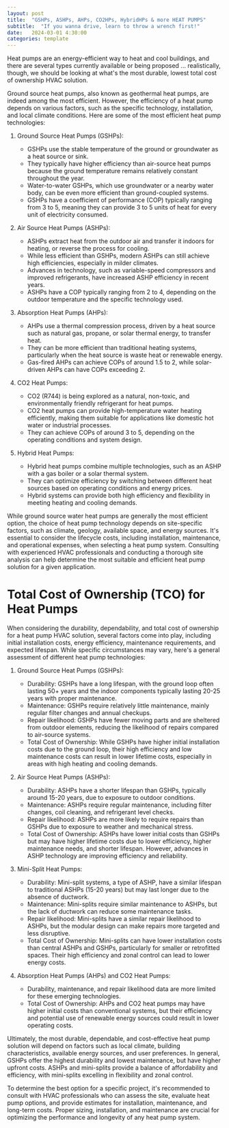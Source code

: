 ```yaml
---
layout: post
title:  "GSHPs, ASHPs, AHPs, CO2HPs, HybridHPs & more HEAT PUMPS"
subtitle:  "If you wanna drive, learn to throw a wrench first!"
date:   2024-03-01 4:30:00
categories: template
---
```


Heat pumps are an energy-efficient way to heat and cool buildings, and there are several types currently available or being proposed ... realistically, though, we should be looking at what's the most durable, lowest total cost of ownership HVAC solution.

 Ground source heat pumps, also known as geothermal heat pumps, are indeed among the most efficient. However, the efficiency of a heat pump depends on various factors, such as the specific technology, installation, and local climate conditions. Here are some of the most efficient heat pump technologies:

1. Ground Source Heat Pumps (GSHPs):
   - GSHPs use the stable temperature of the ground or groundwater as a heat source or sink.
   - They typically have higher efficiency than air-source heat pumps because the ground temperature remains relatively constant throughout the year.
   - Water-to-water GSHPs, which use groundwater or a nearby water body, can be even more efficient than ground-coupled systems.
   - GSHPs have a coefficient of performance (COP) typically ranging from 3 to 5, meaning they can provide 3 to 5 units of heat for every unit of electricity consumed.

2. Air Source Heat Pumps (ASHPs):
   - ASHPs extract heat from the outdoor air and transfer it indoors for heating, or reverse the process for cooling.
   - While less efficient than GSHPs, modern ASHPs can still achieve high efficiencies, especially in milder climates.
   - Advances in technology, such as variable-speed compressors and improved refrigerants, have increased ASHP efficiency in recent years.
   - ASHPs have a COP typically ranging from 2 to 4, depending on the outdoor temperature and the specific technology used.

3. Absorption Heat Pumps (AHPs):
   - AHPs use a thermal compression process, driven by a heat source such as natural gas, propane, or solar thermal energy, to transfer heat.
   - They can be more efficient than traditional heating systems, particularly when the heat source is waste heat or renewable energy.
   - Gas-fired AHPs can achieve COPs of around 1.5 to 2, while solar-driven AHPs can have COPs exceeding 2.

4. CO2 Heat Pumps:
   - CO2 (R744) is being explored as a natural, non-toxic, and environmentally friendly refrigerant for heat pumps.
   - CO2 heat pumps can provide high-temperature water heating efficiently, making them suitable for applications like domestic hot water or industrial processes.
   - They can achieve COPs of around 3 to 5, depending on the operating conditions and system design.

5. Hybrid Heat Pumps:
   - Hybrid heat pumps combine multiple technologies, such as an ASHP with a gas boiler or a solar thermal system.
   - They can optimize efficiency by switching between different heat sources based on operating conditions and energy prices.
   - Hybrid systems can provide both high efficiency and flexibility in meeting heating and cooling demands.

While ground source water heat pumps are generally the most efficient option, the choice of heat pump technology depends on site-specific factors, such as climate, geology, available space, and energy sources. It's essential to consider the lifecycle costs, including installation, maintenance, and operational expenses, when selecting a heat pump system. Consulting with experienced HVAC professionals and conducting a thorough site analysis can help determine the most suitable and efficient heat pump solution for a given application.

# Total Cost of Ownership (TCO) for Heat Pumps

When considering the durability, dependability, and total cost of ownership for a heat pump HVAC solution, several factors come into play, including initial installation costs, energy efficiency, maintenance requirements, and expected lifespan. While specific circumstances may vary, here's a general assessment of different heat pump technologies:

1. Ground Source Heat Pumps (GSHPs):
   - Durability: GSHPs have a long lifespan, with the ground loop often lasting 50+ years and the indoor components typically lasting 20-25 years with proper maintenance.
   - Maintenance: GSHPs require relatively little maintenance, mainly regular filter changes and annual checkups.
   - Repair likelihood: GSHPs have fewer moving parts and are sheltered from outdoor elements, reducing the likelihood of repairs compared to air-source systems.
   - Total Cost of Ownership: While GSHPs have higher initial installation costs due to the ground loop, their high efficiency and low maintenance costs can result in lower lifetime costs, especially in areas with high heating and cooling demands.

2. Air Source Heat Pumps (ASHPs):
   - Durability: ASHPs have a shorter lifespan than GSHPs, typically around 15-20 years, due to exposure to outdoor conditions.
   - Maintenance: ASHPs require regular maintenance, including filter changes, coil cleaning, and refrigerant level checks.
   - Repair likelihood: ASHPs are more likely to require repairs than GSHPs due to exposure to weather and mechanical stress.
   - Total Cost of Ownership: ASHPs have lower initial costs than GSHPs but may have higher lifetime costs due to lower efficiency, higher maintenance needs, and shorter lifespan. However, advances in ASHP technology are improving efficiency and reliability.

3. Mini-Split Heat Pumps:
   - Durability: Mini-split systems, a type of ASHP, have a similar lifespan to traditional ASHPs (15-20 years) but may last longer due to the absence of ductwork.
   - Maintenance: Mini-splits require similar maintenance to ASHPs, but the lack of ductwork can reduce some maintenance tasks.
   - Repair likelihood: Mini-splits have a similar repair likelihood to ASHPs, but the modular design can make repairs more targeted and less disruptive.
   - Total Cost of Ownership: Mini-splits can have lower installation costs than central ASHPs and GSHPs, particularly for smaller or retrofitted spaces. Their high efficiency and zonal control can lead to lower energy costs.

4. Absorption Heat Pumps (AHPs) and CO2 Heat Pumps:
   - Durability, maintenance, and repair likelihood data are more limited for these emerging technologies.
   - Total Cost of Ownership: AHPs and CO2 heat pumps may have higher initial costs than conventional systems, but their efficiency and potential use of renewable energy sources could result in lower operating costs.

Ultimately, the most durable, dependable, and cost-effective heat pump solution will depend on factors such as local climate, building characteristics, available energy sources, and user preferences. In general, GSHPs offer the highest durability and lowest maintenance, but have higher upfront costs. ASHPs and mini-splits provide a balance of affordability and efficiency, with mini-splits excelling in flexibility and zonal control.

To determine the best option for a specific project, it's recommended to consult with HVAC professionals who can assess the site, evaluate heat pump options, and provide estimates for installation, maintenance, and long-term costs. Proper sizing, installation, and maintenance are crucial for optimizing the performance and longevity of any heat pump system.